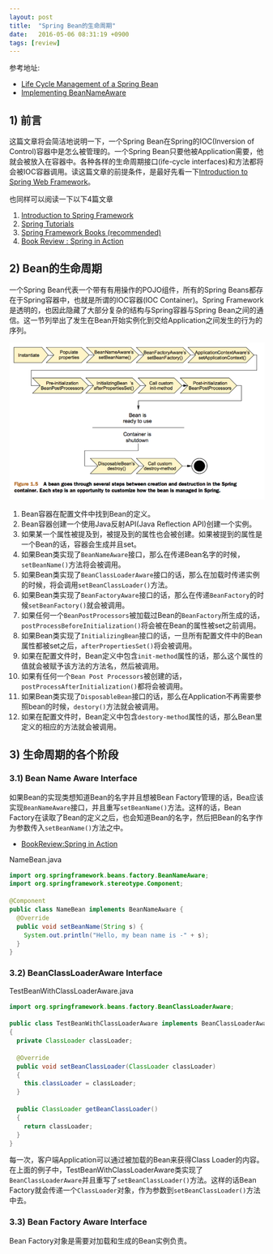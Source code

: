 ```yaml
---
layout: post
title:  "Spring Bean的生命周期"
date:   2016-05-06 08:31:19 +0900
tags: [review]
---
```


参考地址:

* [Life Cycle Management of a Spring Bean][origin-link]
* [Implementing BeanNameAware][implementing-beanNameAware-link]

## 1) 前言

这篇文章将会简洁地说明一下，一个Spring Bean在Spring的IOC(Inversion of Control)容器中是怎么被管理的。一个Spring Bean只要他被Application需要，他就会被放入在容器中。各种各样的生命周期接口(ife-cycle interfaces)和方法都将会被IOC容器调用。读这篇文章的前提条件，是最好先看一下[Introduction to Spring Web Framework][prerequisite-link]。

也同样可以阅读一下以下4篇文章

1. [Introduction to Spring Framework][also-read-1-link]
2. [Spring Tutorials][also-read-2-link]
3. [Spring Framework Books (recommended)][also-read-3-link]
4. [Book Review : Spring in Action][also-read-4-link]

## 2) Bean的生命周期

一个Spring Bean代表一个带有有用操作的POJO组件，所有的Spring Beans都存在于Spring容器中，也就是所谓的IOC容器(IOC Container)。Spring Framework是透明的，也因此隐藏了大部分复杂的结构与Spring容器与Spring Bean之间的通信。这一节列举出了发生在Bean开始实例化到交给Application之间发生的行为的序列。

![Spring Bean的生命周期](/public/img/spring-bean-life-cycle.jpg "生命周期")

1. Bean容器在配置文件中找到Bean的定义。
2. Bean容器创建一个使用Java反射API(Java Reflection API)创建一个实例。
3. 如果某一个属性被提及到，被提及到的属性也会被创建。如果被提到的属性是一个Bean的话，容器会生成并且set。
4. 如果Bean类实现了`BeanNameAware`接口，那么在传递Bean名字的时候，`setBeanName()`方法将会被调用。
5. 如果Bean类实现了`BeanClassLoaderAware`接口的话，那么在加载时传递实例的时候，将会调用`setBeanClassLoader()`方法。
6. 如果Bean类实现了`BeanFactoryAware`接口的话，那么在传递`BeanFactory`的时候`setBeanFactory()`就会被调用。
7. 如果任何一个`BeanPostProcessors`被加载过Bean的`BeanFactory`所生成的话，`postProcessBeforeInitialization()`将会被在Bean的属性被set之前调用。
8. 如果Bean类实现了`InitializingBean`接口的话，一旦所有配置文件中的Bean属性都被set之后，`afterPropertiesSet()`将会被调用。
9. 如果在配置文件时，Bean定义中包含`init-method`属性的话，那么这个属性的值就会被赋予该方法的方法名，然后被调用。
10. 如果有任何一个`Bean Post Processors`被创建的话，`postProcessAfterInitialization()`都将会被调用。
11. 如果Bean类实现了`DisposableBean`接口的话，那么在Application不再需要参照bean的时候，`destory()`方法就会被调用。
12. 如果在配置文件时，Bean定义中包含`destory-method`属性的话，那么Bean里定义的相应的方法就会被调用。

## 3) 生命周期的各个阶段

### 3.1) Bean Name Aware Interface

如果Bean的实现类想知道Bean的名字并且想被Bean Factory管理的话，Bea应该实现`BeanNameAware`接口，并且重写`setBeanName()`方法。这样的话，Bean Factory在读取了Bean的定义之后，也会知道Bean的名字，然后把Bean的名字作为参数传入`setBeanName()`方法之中。

* [BookReview:Spring in Action][also-read-4-link]

NameBean.java

~~~java
import org.springframework.beans.factory.BeanNameAware;
import org.springframework.stereotype.Component;

@Component
public class NameBean implements BeanNameAware {
  @Override
  public void setBeanName(String s) {
    System.out.println("Hello, my bean name is -" + s);
  }
}
~~~

### 3.2) BeanClassLoaderAware Interface

TestBeanWithClassLoaderAware.java

~~~java
import org.springframework.beans.factory.BeanClassLoaderAware;

public class TestBeanWithClassLoaderAware implements BeanClassLoaderAware
{
  private ClassLoader classLoader;

  @Override
  public void setBeanClassLoader(ClassLoader classLoader)
  {
    this.classLoader = classLoader;
  }

  public ClassLoader getBeanClassLoader()
  {
    return classLoader;
  }
}
~~~

每一次，客户端Application可以通过被加载的Bean来获得Class Loader的内容。在上面的例子中，TestBeanWithClassLoaderAware类实现了`BeanClassLoaderAware`并且重写了`setBeanClassLoader()`方法。这样的话Bean Factory就会传递一个`ClassLoader`对象，作为参数到`setBeanClassLoader()`方法中去。

### 3.3) Bean Factory Aware Interface

Bean Factory对象是需要对加载和生成的Bean实例负责。

[origin-link]:http://www.javabeat.net/life-cycle-management-of-a-spring-bean/
[prerequisite-link]:http://www.javabeat.net/introduction-to-spring-mvc-web-framework-web-tier/
[also-read-1-link]:http://www.javabeat.net/introduction-to-spring-mvc-web-framework-web-tier/
[also-read-2-link]:http://www.javabeat.net/spring-tutorials/
[also-read-3-link]:http://www.javabeat.net/spring-framework-books/
[also-read-4-link]:http://www.javabeat.net/book-review-spring-in-action/
[implementing-beanNameAware-link]:https://springframework.guru/spring-beannameaware-interface/

